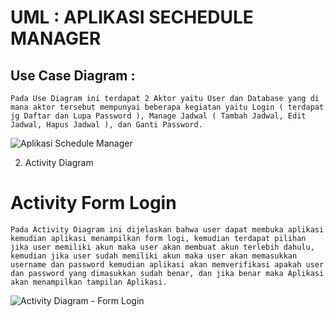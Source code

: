 # UML : APLIKASI SECHEDULE MANAGER

## Use Case Diagram : 

    Pada Use Diagram ini terdapat 2 Aktor yaitu User dan Database yang di mana aktor tersebut mempunyai beberapa kegiatan yaitu Login ( terdapat jg Daftar dan Lupa Password ), Manage Jadwal ( Tambah Jadwal, Edit Jadwal, Hapus Jadwal ), dan Ganti Password.
![Aplikasi Schedule Manager](https://user-images.githubusercontent.com/31654976/140764560-c552ee28-7e71-4efb-afd8-bdfcd25e0d0d.jpeg)

2. Activity Diagram

  # Activity Form Login
  
    Pada Activity Diagram ini dijelaskan bahwa user dapat membuka aplikasi kemudian aplikasi menampilkan form logi, kemudian terdapat pilihan jika user memiliki akun maka user akan membuat akun terlebih dahulu, kemudian jika user sudah memiliki akun maka user akan memasukkan username dan password kemudian aplikasi akan memverifikasi apakah user dan password yang dimasukkan sudah benar, dan jika benar maka Aplikasi akan menampilkan tampilan Aplikasi.
![Activity Diagram - Form Login](https://user-images.githubusercontent.com/31654976/140766487-132cdb13-0f0a-4ee8-8939-3d664ef25e21.jpeg)
